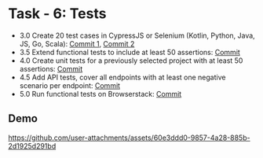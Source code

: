 
# Task - 6: Tests

- 3.0 Create 20 test cases in CypressJS or Selenium (Kotlin, Python, Java, JS, Go, Scala): [Commit 1](https://github.com/viashchuk/ebiznes/commit/7640dd4c802f83d31d4b5f597d77a0a584913b7f), [Commit 2](https://github.com/viashchuk/ebiznes/commit/d64a452314c544dd0ccdbb0e1ff5a10bb16bce74)
- 3.5 Extend functional tests to include at least 50 assertions: [Commit](https://github.com/viashchuk/ebiznes/commit/32aac7cf2f69bd7e54fbd905aad1a534f8e987bc)
- 4.0 Create unit tests for a previously selected project with at least 50 assertions: [Commit](https://github.com/viashchuk/ebiznes/commit/d01cf77e6d654c254af02d6acefca08cbe25a05f)
- 4.5 Add API tests, cover all endpoints with at least one negative scenario per endpoint: [Commit](https://github.com/viashchuk/ebiznes/commit/5f86125c1300f83731af45fe538876db6443ee21)
- 5.0 Run functional tests on Browserstack: [Commit](https://github.com/viashchuk/ebiznes/commit/d79acfbe2e858bfad905bce7e8aaaee0346a8544)


## Demo

https://github.com/user-attachments/assets/60e3ddd0-9857-4a28-885b-2d1925d291bd